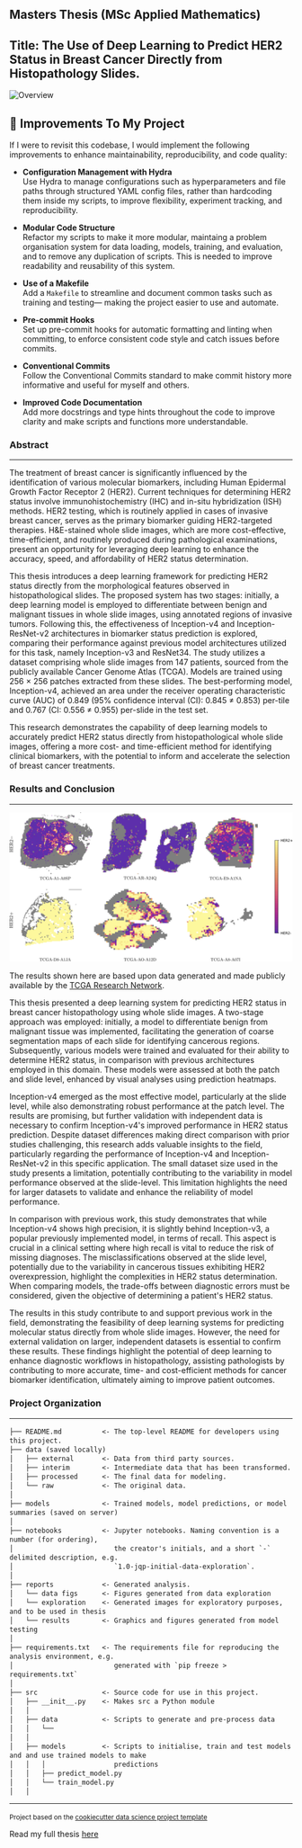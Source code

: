 ## Masters Thesis (MSc Applied Mathematics)

## Title: The Use of Deep Learning to Predict HER2 Status in Breast Cancer Directly from Histopathology Slides.

![Overview](system_overview.jpg)

## 🚧 Improvements To My Project

If I were to revisit this codebase, I would implement the following improvements to enhance maintainability, reproducibility, and code quality:

- **Configuration Management with Hydra**  
  Use Hydra to manage configurations such as hyperparameters and file paths through structured YAML config files, rather than hardcoding them inside my scripts, to improve flexibility, experiment tracking, and reproducibility.

- **Modular Code Structure**  
  Refactor my scripts to make it more modular, maintaing a problem organisation system for data loading, models, training, and evaluation, and to remove any duplication of scripts. This is needed to improve readability and reusability of this system.

- **Use of a Makefile**  
  Add a `Makefile` to streamline and document common tasks such as training and testing— making the project easier to use and automate.

- **Pre-commit Hooks**  
  Set up pre-commit hooks for automatic formatting and linting when committing, to enforce consistent code style and catch issues before commits.

- **Conventional Commits**  
  Follow the Conventional Commits standard to make commit history more informative and useful for myself and others.

- **Improved Code Documentation**  
  Add more docstrings and type hints throughout the code to improve clarity and make scripts and functions more understandable.


### Abstract
------------

The treatment of breast cancer is significantly influenced by the identification of various molecular biomarkers, including Human Epidermal Growth Factor Receptor 2 (HER2). Current techniques for determining HER2 status involve immunohistochemistry (IHC) and in-situ hybridization (ISH) methods. HER2 testing, which is routinely applied in cases of invasive breast cancer, serves as the primary biomarker guiding HER2-targeted therapies. H&E-stained whole slide images, which are more cost-effective, time-efficient, and routinely produced during pathological examinations, present an opportunity for leveraging deep learning to enhance the accuracy, speed, and affordability of HER2 status determination.

This thesis introduces a deep learning framework for predicting HER2 status directly from the morphological features observed in histopathological slides. The proposed system has two stages: initially, a deep learning model is employed to differentiate between benign and malignant tissues in whole slide images, using annotated regions of invasive tumors. Following this, the effectiveness of Inception-v4 and Inception-ResNet-v2 architectures in biomarker status prediction is explored, comparing their performance against previous model architectures utilized for this task, namely Inception-v3 and ResNet34. The study utilizes a dataset comprising whole slide images from 147 patients, sourced from the publicly available Cancer Genome Atlas (TCGA). Models are trained using 256 × 256 patches extracted from these slides. The best-performing model, Inception-v4, achieved an area under the receiver operating characteristic curve (AUC) of 0.849 (95% confidence interval (CI): 0.845 ≠ 0.853) per-tile and 0.767 (CI: 0.556 ≠ 0.955) per-slide in the test set.

This research demonstrates the capability of deep learning models to accurately predict HER2 status directly from histopathological whole slide images, offering a more cost- and time-efficient method for identifying clinical biomarkers, with the potential to inform and accelerate the selection of breast cancer treatments.

### Results and Conclusion
------------

![Heat Map](stage2_heatmaps_correct.jpg)

The results shown here are based upon data generated and made publicly available by the [TCGA Research Network](http://cancergenome.nih.gov/).

This thesis presented a deep learning system for predicting HER2 status in breast cancer histopathology using whole slide images. A two-stage approach was employed: initially, a model to differentiate benign from malignant tissue was implemented, facilitating the generation of coarse segmentation maps of each slide for identifying cancerous regions. Subsequently, various models were trained and evaluated for their ability to determine HER2 status, in comparison with previous architectures employed in this domain. These models were assessed at both the patch and slide level, enhanced by visual analyses using prediction heatmaps.

Inception-v4 emerged as the most effective model, particularly at the slide level, while also demonstrating robust performance at the patch level. The results are promising, but further validation with independent data is necessary to confirm Inception-v4's improved performance in HER2 status prediction. Despite dataset differences making direct comparison with prior studies challenging, this research adds valuable insights to the field, particularly regarding the performance of Inception-v4 and Inception-ResNet-v2 in this specific application. The small dataset size used in the study presents a limitation, potentially contributing to the variability in model performance observed at the slide-level. This limitation highlights the need for larger datasets to validate and enhance the reliability of model performance.

In comparison with previous work, this study demonstrates that while Inception-v4 shows high precision, it is slightly behind Inception-v3, a popular previously implemented model, in terms of recall. This aspect is crucial in a clinical setting where high recall is vital to reduce the risk of missing diagnoses. The misclassifications observed at the slide level, potentially due to the variability in cancerous tissues exhibiting HER2 overexpression, highlight the complexities in HER2 status determination. When comparing models, the trade-offs between diagnostic errors must be considered, given the objective of determining a patient's HER2 status.

The results in this study contribute to and support previous work in the field, demonstrating the feasibility of deep learning systems for predicting molecular status directly from whole slide images. However, the need for external validation on larger, independent datasets is essential to confirm these results. These findings highlight the potential of deep learning to enhance diagnostic workflows in histopathology, assisting pathologists by contributing to more accurate, time- and cost-efficient methods for cancer biomarker identification, ultimately aiming to improve patient outcomes.

### Project Organization
------------

```plaintext
├── README.md          <- The top-level README for developers using this project.
├── data (saved locally)
│   ├── external       <- Data from third party sources.
│   ├── interim        <- Intermediate data that has been transformed.
│   ├── processed      <- The final data for modeling.
│   └── raw            <- The original data.
│
├── models             <- Trained models, model predictions, or model summaries (saved on server)
│
├── notebooks          <- Jupyter notebooks. Naming convention is a number (for ordering),
│                         the creator's initials, and a short `-` delimited description, e.g.
│                         `1.0-jqp-initial-data-exploration`.
│
├── reports            <- Generated analysis.
│   └── data figs      <- Figures generated from data exploration
│   └── exploration    <- Generated images for exploratory purposes, and to be used in thesis
│   └── results        <- Graphics and figures generated from model testing
│
├── requirements.txt   <- The requirements file for reproducing the analysis environment, e.g.
│                         generated with `pip freeze > requirements.txt`
│
├── src                <- Source code for use in this project.
│   ├── __init__.py    <- Makes src a Python module
│   │
│   ├── data           <- Scripts to generate and pre-process data
│   │   └── 
│   │
│   ├── models         <- Scripts to initialise, train and test models and and use trained models to make
│   │   │                 predictions
│   │   ├── predict_model.py
│   │   └── train_model.py
│   │
```

--------

<small>Project based on the [cookiecutter data science project template](https://drivendata.github.io/cookiecutter-data-science/)</small>

Read my full thesis [here](https://www.icloud.com/iclouddrive/05ez5dzMg95pkougBibqVgunA#FINAL_SUBMISSION)
